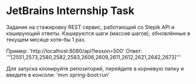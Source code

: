 # JetBrains Internship Task
Задание на стажировку
REST сервис, работающий со Stepik API и кэширующий ответы.
Кэшируются шаги (массив шагов), обновлённые в текущем месяце хотя-бы 1 раз.

Пример:
'http://localhost:8080/api?lesson=500'
Ответ:
'''[2551,2573,2580,2582,2583,2606,2609,2611,2612,2621,2642,2673]'''

Для запуска клонируйте репозиторий, перейдите в корневую папку и введите в консоли:
'mvn spring-boot:run'
